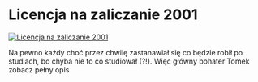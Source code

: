 Licencja na zaliczanie 2001 
=============
[![Licencja na zaliczanie 2001 ](http://vidos.pl/images/player.gif)](http://vidos.pl/licencja-na-zaliczanie-2001)

 Na pewno każdy choć przez chwilę zastanawiał się co będzie robił po studiach, bo chyba nie to co studiował (?!). Więc główny bohater Tomek zobacz pełny opis
